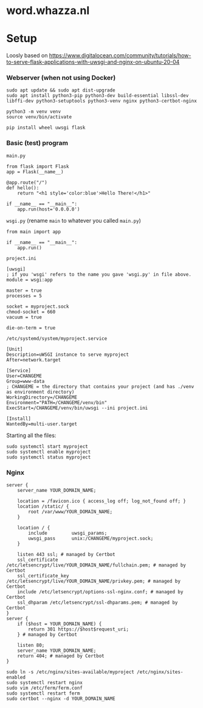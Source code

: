 # word.whazza.nl






# Setup
Loosly based on https://www.digitalocean.com/community/tutorials/how-to-serve-flask-applications-with-uwsgi-and-nginx-on-ubuntu-20-04

### Webserver (when not using Docker)
```
sudo apt update && sudo apt dist-upgrade
sudo apt install python3-pip python3-dev build-essential libssl-dev libffi-dev python3-setuptools python3-venv nginx python3-certbot-nginx

python3 -m venv venv
source venv/bin/activate

pip install wheel uwsgi flask
```

### Basic (test) program
`main.py`
```
from flask import Flask
app = Flask(__name__)

@app.route("/")
def hello():
    return "<h1 style='color:blue'>Hello There!</h1>"

if __name__ == "__main__":
    app.run(host='0.0.0.0')
```

`wsgi.py` (rename `main` to whatever you called `main.py`)
```
from main import app

if __name__ == "__main__":
    app.run()
```

`project.ini`
```
[uwsgi]
; if you 'wsgi' refers to the name you gave 'wsgi.py' in file above.
module = wsgi:app

master = true
processes = 5

socket = myproject.sock
chmod-socket = 660
vacuum = true

die-on-term = true
```

`/etc/systemd/system/myproject.service`
```
[Unit]
Description=uWSGI instance to serve myproject
After=network.target

[Service]
User=CHANGEME
Group=www-data
; CHANGEME = the directory that contains your project (and has ./venv as environment directory)
WorkingDirectory=/CHANGEME
Environment="PATH=/CHANGEME/venv/bin"
ExecStart=/CHANGEME/venv/bin/uwsgi --ini project.ini

[Install]
WantedBy=multi-user.target
```

Starting all the files:
```
sudo systemctl start myproject
sudo systemctl enable myproject
sudo systemctl status myproject
```

### Nginx
```
server {
	server_name YOUR_DOMAIN_NAME;

	location = /favicon.ico { access_log off; log_not_found off; }
    location /static/ {
        root /var/www/YOUR_DOMAIN_NAME;
    }

	location / {
        include         uwsgi_params;
        uwsgi_pass      unix:/CHANGEME/myproject.sock;
	}

    listen 443 ssl; # managed by Certbot
    ssl_certificate /etc/letsencrypt/live/YOUR_DOMAIN_NAME/fullchain.pem; # managed by Certbot
    ssl_certificate_key /etc/letsencrypt/live/YOUR_DOMAIN_NAME/privkey.pem; # managed by Certbot
    include /etc/letsencrypt/options-ssl-nginx.conf; # managed by Certbot
    ssl_dhparam /etc/letsencrypt/ssl-dhparams.pem; # managed by Certbot
}
server {
    if ($host = YOUR_DOMAIN_NAME) {
        return 301 https://$host$request_uri;
    } # managed by Certbot

	listen 80;
	server_name YOUR_DOMAIN_NAME;
    return 404; # managed by Certbot
}
```

```
sudo ln -s /etc/nginx/sites-available/myproject /etc/nginx/sites-enabled
sudo systemctl restart nginx
sudo vim /etc/ferm/ferm.conf
sudo systemctl restart ferm
sudo certbot --nginx -d YOUR_DOMAIN_NAME
```
